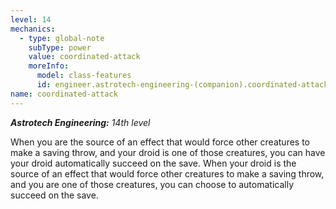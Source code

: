 ```yaml
---
level: 14
mechanics:
  - type: global-note
    subType: power
    value: coordinated-attack
    moreInfo:
      model: class-features
      id: engineer.astrotech-engineering-(companion).coordinated-attack
name: coordinated-attack
---
```

_**Astrotech Engineering:** 14th level_
When you are the source of an effect that would force other creatures to make a saving throw, and your droid is one of those creatures, you can have your droid automatically succeed on the save. When your droid is the source of an effect that would force other creatures to make a saving throw, and you are one of those creatures, you can choose to automatically succeed on the save. 